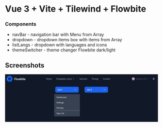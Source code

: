 # Vue 3 + Vite + Tilewind + Flowbite

### Components
- navBar - navigation bar with Menu from Array 
- dropdown - dropdown items box with items from Array
- listLangs - dropdown with languages and icons
- themeSwitcher - theme changer Flowbite dark/light

## Screenshots  
![App Screenshot](public/assets/images/demo_screen.jpg) 

